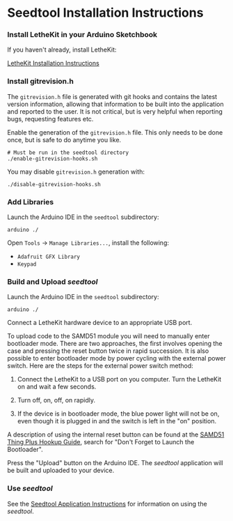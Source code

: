 # Seedtool Installation Instructions

### Install LetheKit in your Arduino Sketchbook

If you haven't already, install LetheKit:

[LetheKit Installation Instructions](../../doc/installation.md)

### Install gitrevision.h

The `gitrevision.h` file is generated with git hooks and contains the
latest version information, allowing that information to be built into the application and
reported to the user.  It is not critical, but is very helpful when
reporting bugs, requesting features etc.

Enable the generation of the `gitrevision.h` file.  This only needs to
be done once, but is safe to do anytime you like.

    # Must be run in the seedtool directory
    ./enable-gitrevision-hooks.sh

You may disable `gitrevision.h` generation with:

    ./disable-gitrevision-hooks.sh

### Add Libraries

Launch the Arduino IDE in the `seedtool` subdirectory:

    arduino ./
    
Open `Tools` -> `Manage Libraries...`, install the following:
* `Adafruit GFX Library`
* `Keypad`

### Build and Upload *seedtool*

Launch the Arduino IDE in the `seedtool` subdirectory:

    arduino ./

Connect a LetheKit hardware device to an appropriate USB port.

To upload code to the SAMD51 module you will need to manually enter
bootloader mode. There are two approaches, the first involves opening
the case and pressing the reset button twice in rapid succession.  It
is also possible to enter bootloader mode by power cycling with the
external power switch.  Here are the steps for the external power
switch method:

1. Connect the LetheKit to a USB port on you computer. Turn the
   LetheKit on and wait a few seconds.

2. Turn off, on, off, on rapidly.

3. If the device is in bootloader mode, the blue power light will not
   be on, even though it is plugged in and the switch is left in the
   "on" position.

A description of using the internal reset button can be found at the
[SAMD51 Thing Plus Hookup Guide](https://learn.sparkfun.com/tutorials/samd51-thing-plus-hookup-guide/setting-up-the-arduino-ide),
search for "Don't Forget to Launch the Bootloader".

Press the "Upload" button on the Arduino IDE. The *seedtool*
application will be built and uploaded to your device.

### Use *seedtool*

See the [Seedtool Application Instructions](../README.md) for information on using the *seedtool*.

